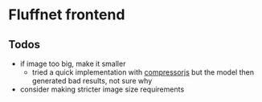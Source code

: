 # Fluffnet frontend

## Todos

- if image too big, make it smaller
  - tried a quick implementation with [compressorjs](https://github.com/fengyuanchen/compressorjs/) but the model then generated bad results, not sure why
- consider making stricter image size requirements
